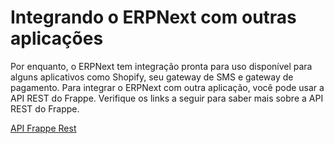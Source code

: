 # Integrando o ERPNext com outras aplicações



Por enquanto, o ERPNext tem integração pronta para uso disponível para alguns aplicativos como Shopify, seu gateway de SMS e gateway de pagamento. Para integrar o ERPNext com outra aplicação, você pode usar a API REST do Frappe. Verifique os links a seguir para saber mais sobre a API REST do Frappe.


[API Frappe Rest](https://frappeframework.com/docs/user/en/guides/integration/rest_api)




